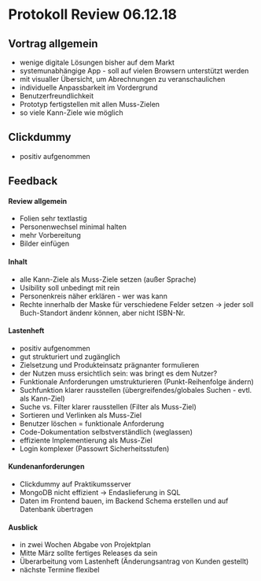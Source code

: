# Protokoll Review 06.12.18

## Vortrag allgemein
- wenige digitale Lösungen bisher auf dem Markt
- systemunabhängige App - soll auf vielen Browsern unterstützt werden 
- mit visualler Übersicht, um Abrechnungen zu veranschaulichen
- individuelle Anpassbarkeit im Vordergrund
- Benutzerfreundlichkeit
- Prototyp fertigstellen mit allen Muss-Zielen
- so viele Kann-Ziele wie möglich

## Clickdummy
- positiv aufgenommen

## Feedback
#### Review allgemein
- Folien sehr textlastig
- Personenwechsel minimal halten
- mehr Vorbereitung
- Bilder einfügen

#### Inhalt
- alle Kann-Ziele als Muss-Ziele setzen (außer Sprache)
- Usibility soll unbedingt mit rein
- Personenkreis näher erklären - wer was kann
- Rechte innerhalb der Maske für verschiedene Felder setzen
-> jeder soll Buch-Standort ändenr können, aber nicht ISBN-Nr. 

#### Lastenheft
- positiv aufgenommen
- gut strukturiert und zugänglich
- Zielsetzung und Produkteinsatz prägnanter formulieren
- der Nutzen muss ersichtlich sein: was bringt es dem Nutzer? 
- Funktionale Anforderungen umstrukturieren (Punkt-Reihenfolge ändern)
- Suchfunktion klarer rausstellen (übergreifendes/globales Suchen - evtl. als Kann-Ziel)
- Suche vs. Filter klarer rausstellen (Filter als Muss-Ziel)
- Sortieren und Verlinken als Muss-Ziel
- Benutzer löschen = funktionale Anforderung
- Code-Dokumentation selbstverständlich (weglassen)
- effiziente Implementierung als Muss-Ziel
- Login komplexer (Passowrt Sicherheitsstufen)

#### Kundenanforderungen
- Clickdummy auf Praktikumsserver 
- MongoDB nicht effizient -> Endaslieferung in SQL
- Daten im Frontend bauen, im Backend Schema erstellen und auf Datenbank übertragen

#### Ausblick
- in zwei Wochen Abgabe von Projektplan
- Mitte März sollte fertiges Releases da sein
- Überarbeitung vom Lastenheft (Änderungsantrag von Kunden gestellt) 
- nächste Termine flexibel